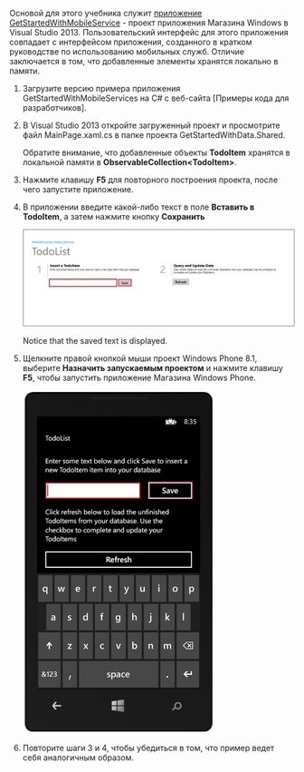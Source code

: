 
Основой для этого учебника служит [приложение GetStartedWithMobileService](shttp://go.microsoft.com/fwlink/p/?LinkID=510826) - проект приложения Магазина Windows в Visual Studio 2013. Пользовательский интерфейс для этого приложения совпадает с интерфейсом приложения, созданного в кратком руководстве по использованию мобильных служб. Отличие заключается в том, что добавленные элементы хранятся локально в памяти. 

1. Загрузите версию примера приложения GetStartedWithMobileServices на C# с веб-сайта [Примеры кода для разработчиков]. 

2. В Visual Studio 2013 откройте загруженный проект и просмотрите файл MainPage.xaml.cs в папке проекта GetStartedWithData.Shared.

   	Обратите внимание, что добавленные объекты **TodoItem** хранятся в локальной памяти в **ObservableCollection&lt;TodoItem&gt;**.

3. Нажмите клавишу **F5** для повторного построения проекта, после чего запустите приложение.

4. В приложении введите какой-либо текст в поле **Вставить в TodoItem**, а затем нажмите кнопку **Сохранить**

   	![](./media/mobile-services-windows-universal-dotnet-download-project/mobile-quickstart-startup.png) 

   	Notice that the saved text is displayed.

5. Щелкните правой кнопкой мыши проект Windows Phone 8.1, выберите **Назначить запускаемым проектом** и нажмите клавишу **F5**, чтобы запустить приложение Магазина Windows Phone.  

	![](./media/mobile-services-windows-universal-dotnet-download-project/mobile-quickstart-startup-wp8.png)

6. Повторите шаги 3 и 4, чтобы убедиться в том, что пример ведет себя аналогичным образом.


<!--HONumber=42-->

